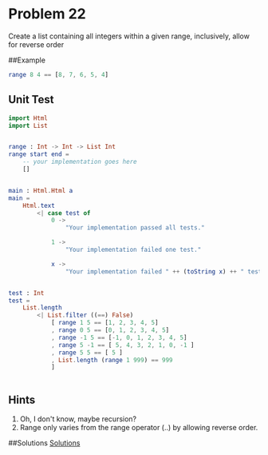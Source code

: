 # Problem 22

Create a list containing all integers within a given range, inclusively, allow for reverse order

##Example
```elm
range 8 4 == [8, 7, 6, 5, 4]
```
## Unit Test
```elm
import Html 
import List


range : Int -> Int -> List Int 
range start end = 
    -- your implementation goes here
    []


main : Html.Html a
main =
    Html.text
        <| case test of
            0 ->
                "Your implementation passed all tests."

            1 ->
                "Your implementation failed one test."

            x ->
                "Your implementation failed " ++ (toString x) ++ " tests."


test : Int
test =
    List.length
        <| List.filter ((==) False)
            [ range 1 5 == [1, 2, 3, 4, 5]
            , range 0 5 == [0, 1, 2, 3, 4, 5]
            , range -1 5 == [-1, 0, 1, 2, 3, 4, 5]
            , range 5 -1 == [ 5, 4, 3, 2, 1, 0, -1 ]
            , range 5 5 == [ 5 ]
            , List.length (range 1 999) == 999
            ]
            
```

## Hints
1. Oh, I don't know, maybe recursion?
2. Range only varies from the range operator (..) by allowing reverse order.


##Solutions 
[Solutions](../s/s22.md)